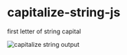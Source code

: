 # capitalize-string-js
 first letter of string capital
 
![capitalize string output](https://github.com/krupesh788/capitalize-string-js/assets/71176180/7cd6ab0f-457f-4a19-8439-8e452b887a8c)
